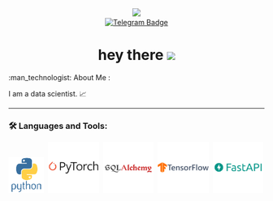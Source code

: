 <div id="header" align="center">
  <img src="https://media.giphy.com/media/l378c04F2fjeZ7vH2/giphy.gif" width="300"/>
</div>

<div id="badges" align="center">
  <a href="https://t.me/A_eChamp1">
    <img src="https://img.shields.io/badge/Telegram-blue?style=for-the-badge&logo=telegram&logoColor=white" alt="Telegram Badge"/>
  </a>
  
  <h1>
  hey there
  <img src="https://media.giphy.com/media/hvRJCLFzcasrR4ia7z/giphy.gif" width="30px"/>
</h1>
  
  <div id="header" align="left">
 :man_technologist: About Me :
    
  I am a data scientist. :chart_with_upwards_trend:
    
 ---

### :hammer_and_wrench: Languages and Tools:
    
<div>
  <img src="https://github.com/devicons/devicon/blob/master/icons/python/python-original-wordmark.svg" title="Python" alt="Python" width="70" height="70"/>&nbsp;
  <img src="https://github.com/devicons/devicon/blob/master/icons/pytorch/pytorch-original-wordmark.svg" title="Pytorch" alt="Pytorch" width="100" height="100"/>&nbsp;
  <img src="https://github.com/devicons/devicon/blob/master/icons/sqlalchemy/sqlalchemy-original-wordmark.svg" title="SQL" alt="SQL" width="100" height="100"/>&nbsp;
 <img src="https://github.com/devicons/devicon/blob/master/icons/tensorflow/tensorflow-original-wordmark.svg" title="TensorFlow" alt="TensorFlow" width="100" height="100"/>&nbsp;
 <img src="https://github.com/devicons/devicon/blob/master/icons/fastapi/fastapi-original-wordmark.svg" title="FastAPI" alt="FastAPI" width="100" height="100"/>&nbsp;
